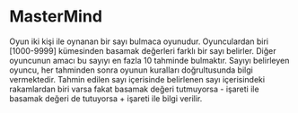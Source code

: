 # MasterMind
Oyun iki kişi ile oynanan bir sayı bulmaca oyunudur. Oyunculardan biri [1000-9999] kümesinden basamak değerleri farklı bir sayı
belirler. Diğer oyuncunun amacı bu sayıyı en fazla 10 tahminde bulmaktır. Sayıyı belirleyen oyuncu, her tahminden sonra oyunun kuralları
doğrultusunda bilgi vermektedir. 
Tahmin edilen sayı içerisinde belirlenen sayı içerisindeki rakamlardan biri varsa fakat basamak değeri tutmuyorsa - işareti ile
basamak değeri de tutuyorsa + işareti ile bilgi verilir.
